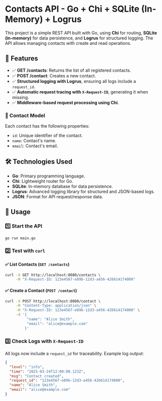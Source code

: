 # Contacts API - Go + Chi + SQLite (In-Memory) + Logrus

This project is a simple REST API built with Go, using **Chi** for routing, **SQLite (in-memory)** for data persistence, and **Logrus** for structured logging. The API allows managing contacts with create and read operations.

## 🚀 Features
- ✅ **GET /contacts**: Returns the list of all registered contacts.
- ✅ **POST /contact**: Creates a new contact.
- ✅ **Structured logging with Logrus**, ensuring all logs include a `request_id`.
- ✅ **Automatic request tracing with `X-Request-ID`**, generating it when missing.
- ✅ **Middleware-based request processing using Chi**.

### 📌 Contact Model
Each contact has the following properties:
- `id`: Unique identifier of the contact.
- `name`: Contact's name.
- `email`: Contact's email.

## 🛠️ Technologies Used
- **Go**: Primary programming language.
- **Chi**: Lightweight router for Go.
- **SQLite**: In-memory database for data persistence.
- **Logrus**: Advanced logging library for structured and JSON-based logs.
- **JSON**: Format for API request/response data.

## 📖 Usage
### 1️⃣ Start the API
```bash
go run main.go
```

### 2️⃣ Test with `curl`
#### ✅ List Contacts (`GET /contacts`)
```bash
curl -X GET http://localhost:8080/contacts \
     -H "X-Request-ID: 123e4567-e89b-12d3-a456-426614174000"
```

#### ✅ Create a Contact (`POST /contact`)
```bash
curl -X POST http://localhost:8080/contact \
     -H "Content-Type: application/json" \
     -H "X-Request-ID: 123e4567-e89b-12d3-a456-426614174000" \
     -d '{
          "name": "Alice Smith",
          "email": "alice@example.com"
         }'
```

### 3️⃣ Check Logs with `X-Request-ID`
All logs now include a `request_id` for traceability. Example log output:
```json
{
  "level": "info",
  "time": "2025-03-24T12:00:00.123Z",
  "msg": "Contact created",
  "request_id": "123e4567-e89b-12d3-a456-426614174000",
  "name": "Alice Smith",
  "email": "alice@example.com"
}
```

